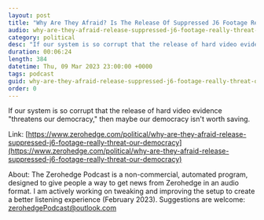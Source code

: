 ```yaml
---
layout: post
title: "Why Are They Afraid? Is The Release Of Suppressed J6 Footage Really A &quot;Threat To Our Democracy&quot;? "
audio: why-are-they-afraid-release-suppressed-j6-footage-really-threat-our-democracy-0
category: political
desc: "If our system is so corrupt that the release of hard video evidence &quot;threatens our democracy,&quot; then maybe our democracy isn't worth saving. "
duration: 00:06:24
length: 384
datetime: Thu, 09 Mar 2023 23:00:00 +0000
tags: podcast
guid: why-are-they-afraid-release-suppressed-j6-footage-really-threat-our-democracy-0
order: 0
---
```

If our system is so corrupt that the release of hard video evidence &quot;threatens our democracy,&quot; then maybe our democracy isn't worth saving. 

Link: [https://www.zerohedge.com/political/why-are-they-afraid-release-suppressed-j6-footage-really-threat-our-democracy](https://www.zerohedge.com/political/why-are-they-afraid-release-suppressed-j6-footage-really-threat-our-democracy)

About: The Zerohedge Podcast is a non-commercial, automated program, designed to give people a way to get news from Zerohedge in an audio format.  I am actively working on tweaking and improving the setup to create a better listening experience (February 2023).  Suggestions are welcome: [zerohedgePodcast@outlook.com](mailto:zerohedgePodcast@outlook.com)